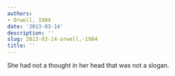 ```yaml
---
authors:
- Orwell, 1984
date: '2013-03-14'
description: ''
slug: 2013-03-14-orwell,-1984
title: ''
---
```

She had not a thought in her head that was not a slogan.



